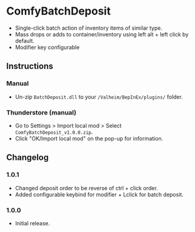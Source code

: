 # ComfyBatchDeposit

  * Single-click batch action of inventory items of similar type. 
  * Mass drops or adds to container/inventory using left alt + left click by default.
  * Modifier key configurable

## Instructions

### Manual

  * Un-zip `BatchDeposit.dll` to your `/Valheim/BepInEx/plugins/` folder.

### Thunderstore (manual)

  * Go to Settings > Import local mod > Select `ComfyBatchDeposit_v1.0.0.zip`.
  * Click "OK/Import local mod" on the pop-up for information.

## Changelog


### 1.0.1
  * Changed deposit order to be reverse of ctrl + click order.
  * Added configurable keybind for modifier + Lclick for batch deposit.

### 1.0.0

  * Initial release.